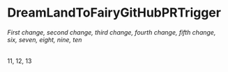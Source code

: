 # DreamLandToFairyGitHubPRTrigger
###### First change, second change, third change, fourth change, fifth change, six, seven, eight, nine, ten
11, 12, 13
